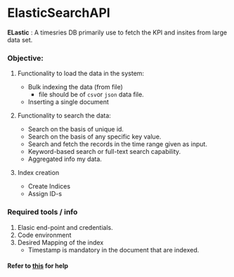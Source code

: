 # ElasticSearchAPI

**ELastic** : A timesries DB primarily use to fetch the KPI and insites from large data set.

### Objective:

1. Functionality to load the data in the system:
    * Bulk indexing the data (from file)
      - file should be of `csv`or `json` data file.
    * Inserting a single document

2. Functionality to search the data:
    * Search on the basis of unique id.
    * Search on the basis of any specific key value.
    * Search and fetch the records in the time range given as input.
    * Keyword-based search or full-text search capability.
    * Aggregated info my data.

3. Index creation
   * Create Indices
   * Assign ID-s

### Required tools / info

1. Elasic end-point and credentials.
2. Code environment
3. Desired Mapping of the index 
    - Timestamp is mandatory in the document that are indexed.


#### Refer to [this](https://elasticsearch-dsl.readthedocs.io/en/latest/index.html) for help

